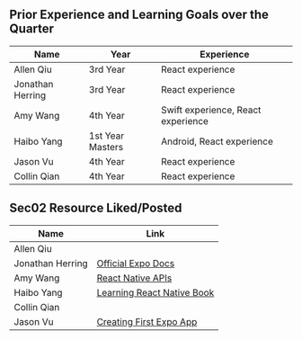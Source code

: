## Prior Experience and Learning Goals over the Quarter

| Name             | Year             | Experience                         |
| ---------------- | ---------------- | ---------------------------------- |
| Allen Qiu        | 3rd Year         | React experience                   |
| Jonathan Herring | 3rd Year         | React experience                   |
| Amy Wang         | 4th Year         | Swift experience, React experience |
| Haibo Yang       | 1st Year Masters | Android, React experience          |
| Jason Vu         | 4th Year         | React experience                   |
| Collin Qian      | 4th Year         | React experience                   |

## Sec02 Resource Liked/Posted

| Name             | Link                                         |
| ---------------- | -------------------------------------------- |
| Allen Qiu        |                                              |
| Jonathan Herring | [Official Expo Docs](https://docs.expo.dev/) |
| Amy Wang         | [React Native APIs](https://reactnative.dev/docs/accessibilityinfo)  |
| Haibo Yang       |  [Learning React Native Book](https://github.com/hyungmok/books/blob/master/Learning%20React%20Native.pdf) |
| Collin Qian      |                                              |
| Jason Vu         | [Creating First Expo App](https://www.youtube.com/watch?v=m1-bc53EGh8)                                             |
